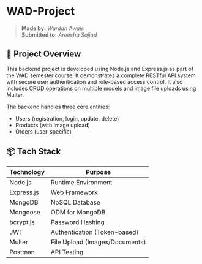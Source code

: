 # WAD-Project

> **Made by:** *Wardah Awais*  
> **Submitted to:** *Areesha Sajjad*


## 📌 Project Overview

This backend project is developed using Node.js and Express.js as part of the WAD semester course. It demonstrates a complete RESTful API system with secure user authentication and role-based access control. It also includes CRUD operations on multiple models and image file uploads using Multer.

The backend handles three core entities:
- Users (registration, login, update, delete)
- Products (with image upload)
- Orders (user-specific)


## 📦 Tech Stack

| Technology | Purpose                         |
|------------|---------------------------------|
| Node.js    | Runtime Environment             |
| Express.js | Web Framework                   |
| MongoDB    | NoSQL Database                  |
| Mongoose   | ODM for MongoDB                 |
| bcrypt.js  | Password Hashing                |
| JWT        | Authentication (Token-based)    |
| Multer     | File Upload (Images/Documents)  |
| Postman    | API Testing                     |
